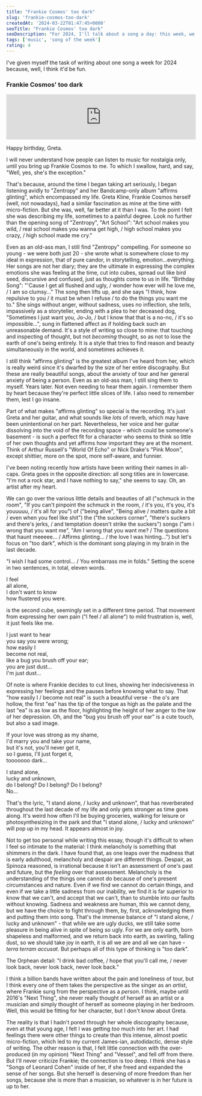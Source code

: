 ```yaml
---
title: "Frankie Cosmos' too dark"
slug: 'frankie-cosmos-too-dark'
createdAt: '2024-03-22T01:47:45+0000'
seoTitle: "Frankie Cosmos' too dark"
seoDescription: "For 2024, I'll talk about a song a day: this week, we'll talk about Frankie Cosmos' too dark."
tags: ['music', 'song of the week']
rating: 4
---
```


I've given myself the task of writing about one song a week for 2024 because, well, I think it'd be fun.

### Frankie Cosmos' too dark

<iframe style="border: 0; width: 100%; height: 120px; max-width: 800px" src="https://bandcamp.com/EmbeddedPlayer/album=644511060/size=large/bgcol=ffffff/linkcol=0687f5/tracklist=false/artwork=small/track=2543450895/transparent=true/" seamless><a href="https://ingridsuperstar.bandcamp.com/album/affirms-glinting">affirms glinting by frankie cosmos</a></iframe>

Happy birthday, Greta.

I will never understand how people can listen to music for nostalgia only, until you bring up Frankie Cosmos to me. To which I swallow, hard, and say, "Well, yes, she's the exception."

That's because, around the time I began taking art seriously, I began listening avidly to "Zentropy" and her Bandcamp-only album "affirms glinting", which encompassed my life. Greta Kline, Frankie Cosmos herself (well, not nowadays), had a similar fascination as mine at the time with micro-fiction. But she was, well, far better at it than I was. To the point I felt she was describing my life, sometimes to a painful degree. Look no further than the opening song of "Zentropy", "Art School": "Art school makes you wild, / real school makes you wanna get high, / high school makes you crazy, / high school made me cry."

Even as an old-ass man, I still find "Zentropy" compelling. For someone so young - we were both just 20 - she wrote what is somewhere close to my ideal in expression, that of pure candor, in storytelling, emotion...everything. Her songs are not her diary; they are the ultimate in expressing the complex emotions she was feeling at the time, cut into cubes, spread out like bird seed, discursive and confused, just as thoughts come to us in life. "Birthday Song": "'Cause I get all flushed and ugly, / wonder how ever will he love me, / I am so clumsy..." The song then lifts up, and she says "I think, how repulsive to you / it must be when I refuse / to do the things you want me to." She sings without anger, without sadness, uses no inflection, she _tells_, impassively as a storyteller, ending with a plea to her deceased dog, "Sometimes I just want you, Jo-Jo, / but I know that that is a no-no, / it's so impossible...", sung in flattened affect as if holding back such an unreasonable demand. It's a style of writing so close to mine: that touching and inspecting of thought, but not _becoming_ thought, so as not to lose the earth of one's being entirely. It is a style that tries to find reason and beauty simultaneously in the world, and sometimes achieves it.

I still think "affirms glinting" is the greatest album I've heard from her, which is really weird since it's dwarfed by the size of her entire discography. But these are really beautiful songs, about the anxiety of tour and her general anxiety of being a person. Even as an old-ass man, I still sing them to myself. Years later. Not even needing to hear them again. I remember them by heart because they're perfect little slices of life. I also need to remember them, lest I go insane.

Part of what makes "affirms glinting" so special is the recording. It's just Greta and her guitar, and what sounds like _lots_ of reverb, which may have been unintentional on her part. Nevertheless, her voice and her guitar dissolving into the void of the recording space - which could be someone's basement - is such a perfect fit for a character who seems to think so little of her own thoughts and yet affirms how important they are at the moment. Think of Arthur Russell's "World Of Echo" or Nick Drake's "Pink Moon", except shittier, more on the spot, more self-aware, and funnier.

I've been noting recently how artists have been writing their names in all-caps. Greta goes in the opposite direction: all song titles are in lowercase. "I'm not a rock star, and I have nothing to say," she seems to say. Oh, an artist after my heart.

We can go over the various little details and beauties of all ("schmuck in the room", "If you can't pinpoint the schmuck in the room, / it's you, it's you, it's youuuuu, / it's all for you") of ("being alive", "Being alive / matters quite a bit / even when you feel like shit") the ("the suckers corner", "there's suckers and there's jerks, / and temptation doesn't strike the suckers") songs ("am i wrong that you want me", "Am I wrong that you want me? / The questions that haunt meeeee... / Affirms glinting... / the love I was hinting...") but let's focus on "too dark", which is the dominant song playing in my brain in the last decade.

"I wish I had some control... / You embarrass me in folds." Setting the scene in two sentences, in total, eleven words.

I feel<br/>
all alone,<br/>
I don't want to know<br/>
how flustered you were.<br/>

is the second cube, seemingly set in a different time period. That movement from expressing her own pain ("I feel / all alone") to mild frustration is, well, it just feels like me.

I just want to hear<br/>
you say you were wrong;<br/>
how easily I<br/>
become not real,<br/>
like a bug you brush off your ear;<br/>
you are just dust...<br/>
I'm just dust...<br/>

Of note is where Frankie decides to cut lines, showing her indecisiveness in expressing her feelings and the pauses before knowing what to say. That "how easily I / become not real" is such a beautiful verse - the o's are hollow, the first "ea" has the tip of the tongue as high as the palate and the last "ea" is as low as the floor, highlighting the height of her anger to the low of her depression. Oh, and the "bug you brush off your ear" is a cute touch, but also a sad image.

If your love was strong as my shame,<br/>
I'd marry you and take your name,<br/>
but it's not, you'll never get it,<br/>
so I guess, I'll just forget it,<br/>
tooooooo dark...<br/>

I stand alone,<br/>
lucky and unknown,<br/>
do I belong? Do I belong? Do I belong?<br/>
No...<br/>

That's the lyric, "I stand alone, / lucky and unknown", that has reverberated throughout the last decade of my life and only gets stronger as time goes along. It's weird how often I'll be buying groceries, walking for leisure or photosynthesizing in the park and that "I stand alone, / lucky and unknown" will pop up in my head. It appears almost in joy.

Not to get too personal while writing this essay, though it's difficult to when I feel so intimate to the material: I think melancholy is something that shimmers in the dark. I have found that, as one leaps over the madness that is early adulthood, melancholy and despair are different things. Despair, as Spinoza reasoned, is irrational because it isn't an assessment of one's past and future, but the _feeling_ over that assessment. Melancholy is the understanding of the things one cannot do because of one's present circumstances and nature. Even if we find we cannot do certain things, and even if we take a little sadness from our inability, we find it is far superior to know that we can't, and accept that we can't, than to stumble into our faults without knowing. Sadness and weakness are human, this we cannot deny, but we have the choice to fight through them, by, first, acknowledging them and putting them into song. That's the immense balance of "I stand alone, / lucky and unknown" - that while we are ugly ducks, we still take some pleasure in being alive in spite of being so ugly. For we are only earth, born shapeless and malformed, and we return back into earth, as swirling, falling dust, so we should take joy in earth, it is all we are and all we can have - _terra terram accusat_. But perhaps all of this type of thinking is "too dark".

The Orphean detail: "I drink bad coffee, / hope that you'll call me, / never look back, never look back, never look back."

I think a billion bands have written about the pain and loneliness of tour, but I think every one of them takes the perspective as the singer as an _artist_, where Frankie sung from the perspective as a _person_. I think, maybe until 2016's "Next Thing", she never really thought of herself as an artist or a musician and simply thought of herself as someone playing in her bedroom. Well, this would be fitting for her character, but I don't know about Greta.

The reality is that I hadn't pored through her whole discography because, even at that young age, I felt I was getting _too_ much into her art. I had feelings there were other things to create than this intense, almost poetic micro-fiction, which led to my current James-ian, autodidactic, dense style of writing. The other reason is that, I felt little connection with the over-produced (in my opinion) "Next Thing" and "Vessel", and fell off from there. But I'll never criticize Frankie; the connection is too deep. I think she has a "Songs of Leonard Cohen" inside of her, if she freed and expanded the sense of her songs. But she herself is deserving of more freedom than her songs, because she is more than a musician, so whatever is in her future is up to her.
